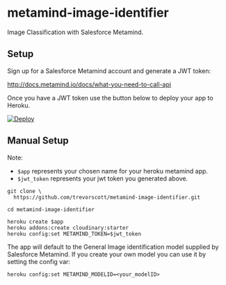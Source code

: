 # metamind-image-identifier
Image Classification with Salesforce Metamind.

## Setup ##

Sign up for a Salesforce Metamind account and generate a JWT token:

http://docs.metamind.io/docs/what-you-need-to-call-api

Once you have a JWT token use the button below to deploy your app to Heroku.

[![Deploy](https://www.herokucdn.com/deploy/button.png)](https://heroku.com/deploy)


## Manual Setup ##

Note:
* `$app` represents your chosen name for your heroku metamind app.
* `$jwt_token` represents your jwt token you generated above. 

```
git clone \
  https://github.com/trevorscott/metamind-image-identifier.git 

cd metamind-image-identifier

heroku create $app
heroku addons:create cloudinary:starter
heroku config:set METAMIND_TOKEN=$jwt_token
```

The app will default to the General Image identification model supplied by Salesforce Metamind. If you create your own model you can use it by setting the config var:

```
heroku config:set METAMIND_MODELID=<your_modelID>
```
